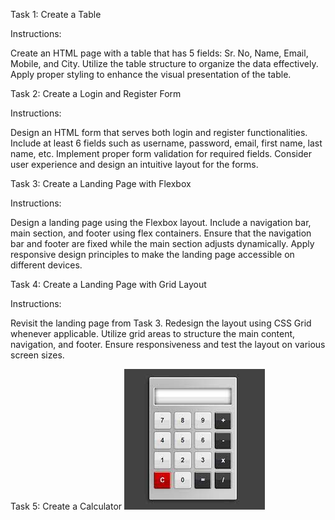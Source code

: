 
<!-- <-----------Task-1-------------------->

Task 1: Create a Table

Instructions:

Create an HTML page with a table that has 5 fields: Sr. No, Name, Email, Mobile, and City.
Utilize the table structure to organize the data effectively.
Apply proper styling to enhance the visual presentation of the table.


<!-- <-----------Task-2-------------------->

Task 2: Create a Login and Register Form

Instructions:

Design an HTML form that serves both login and register functionalities.
Include at least 6 fields such as username, password, email, first name, last name, etc.
Implement proper form validation for required fields.
Consider user experience and design an intuitive layout for the forms.

<!-- <-----------Task-3-------------------->

Task 3: Create a Landing Page with Flexbox

Instructions:

Design a landing page using the Flexbox layout.
Include a navigation bar, main section, and footer using flex containers.
Ensure that the navigation bar and footer are fixed while the main section adjusts dynamically.
Apply responsive design principles to make the landing page accessible on different devices.


<!-- <-----------Task-4-------------------->


Task 4: Create a Landing Page with Grid Layout

Instructions:

Revisit the landing page from Task 3.
Redesign the layout using CSS Grid whenever applicable.
Utilize grid areas to structure the main content, navigation, and footer.
Ensure responsiveness and test the layout on various screen sizes.


<!-- <-----------Task-5-------------------->

Task 5: Create a Calculator
![Getting Started](../../download.jpg)


